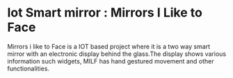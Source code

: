 # Iot Smart mirror : Mirrors I Like to Face
Mirrors i like to Face is a IOT based project where it is a two way smart mirror with an electronic display behind the glass.The display shows various information such widgets, MILF has hand gestured movement and other functionalities.
